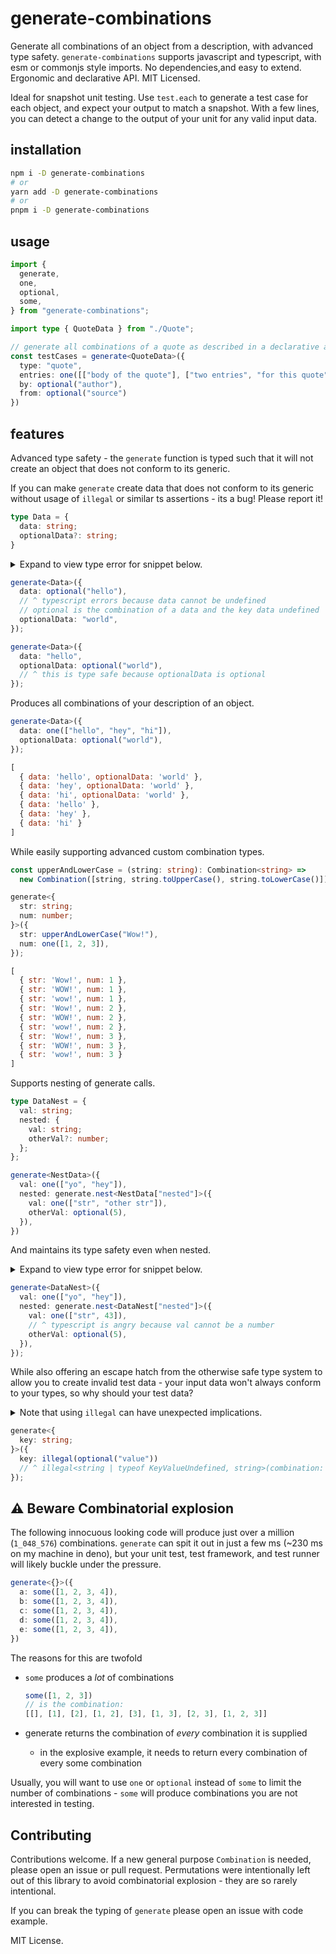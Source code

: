 # generate-combinations

Generate all combinations of an object from a description, with advanced type safety. `generate-combinations` supports javascript and typescript, with esm or commonjs style imports. No dependencies,and easy to extend. Ergonomic and declarative API. MIT Licensed.

Ideal for snapshot unit testing. Use `test.each` to generate a test case for each object, and expect your output to match a snapshot. With a few lines, you can detect a change to the output of your unit for any valid input data.

## installation

```bash
npm i -D generate-combinations
# or
yarn add -D generate-combinations
# or
pnpm i -D generate-combinations
```

## usage

```typescript
import {
  generate,
  one,
  optional,
  some,
} from "generate-combinations";

import type { QuoteData } from "./Quote";

// generate all combinations of a quote as described in a declarative api!
const testCases = generate<QuoteData>({
  type: "quote",
  entries: one([["body of the quote"], ["two entries", "for this quote"]]),
  by: optional("author"),
  from: optional("source")
})
```

## features

Advanced type safety - the `generate` function is typed such that it will not create an object that does not conform to its generic.

If you can make `generate` create data that does not conform to its generic without usage of `illegal` or similar ts assertions - its a bug! Please report it!

```typescript
type Data = {
  data: string;
  optionalData?: string;
}
```

<details><summary>
  Expand to view type error for snippet below.
  </summary><p>

> ``` typescript
> (property) data: string | Combination<string>
>   Type 'Combination<string | typeof KeyValueUndefined>' is not assignable to type 'string | Combination<string>'.
>     Type 'Combination<string | typeof KeyValueUndefined>' is not assignable to type 'Combination<string>'.
>       Type 'string | typeof KeyValueUndefined' is not assignable to type 'string'.
>         Type 'typeof KeyValueUndefined' is not assignable to type 'string'.ts(2322)
> README.md: The expected type comes from property 'data' which is declared here on type 'GenerationTemplate<Data>'
> ```

</p></details>

```typescript
generate<Data>({
  data: optional("hello"),
  // ^ typescript errors because data cannot be undefined
  // optional is the combination of a data and the key data undefined
  optionalData: "world",
});
```

```typescript
generate<Data>({
  data: "hello",
  optionalData: optional("world"),
  // ^ this is type safe because optionalData is optional
});
```

Produces all combinations of your description of an object.

```typescript
generate<Data>({
  data: one(["hello", "hey", "hi"]),
  optionalData: optional("world"),
});
```

```js
[
  { data: 'hello', optionalData: 'world' },
  { data: 'hey', optionalData: 'world' },
  { data: 'hi', optionalData: 'world' },
  { data: 'hello' },
  { data: 'hey' },
  { data: 'hi' }
]
```

While easily supporting advanced custom combination types.

```typescript
const upperAndLowerCase = (string: string): Combination<string> =>
  new Combination([string, string.toUpperCase(), string.toLowerCase()]);

generate<{
  str: string;
  num: number;
}>({
  str: upperAndLowerCase("Wow!"),
  num: one([1, 2, 3]),
});
```

```js
[
  { str: 'Wow!', num: 1 },
  { str: 'WOW!', num: 1 },
  { str: 'wow!', num: 1 },
  { str: 'Wow!', num: 2 },
  { str: 'WOW!', num: 2 },
  { str: 'wow!', num: 2 },
  { str: 'Wow!', num: 3 },
  { str: 'WOW!', num: 3 },
  { str: 'wow!', num: 3 }
]
```

Supports nesting of generate calls.

```typescript
type DataNest = {
  val: string;
  nested: {
    val: string;
    otherVal?: number;
  };
};
```

```typescript
generate<NestData>({
  val: one(["yo", "hey"]),
  nested: generate.nest<NestData["nested"]>({
    val: one(["str", "other str"]),
    otherVal: optional(5),
  }),
})
```

And maintains its type safety even when nested.

<details><summary>
  Expand to view type error for snippet below.
  </summary><p>

> ```typescript
> (property) val: string | Combination<string>
> Type 'Combination<string | number>' is not assignable to type 'string | Combination<string>'.
>   Type 'Combination<string | number>' is not assignable to type 'Combination<string>'.
>     Type 'string | number' is not assignable to type 'string'.
>       Type 'number' is not assignable to type 'string'.ts(2322)
> README.md: The expected type comes from property 'val' which is declared here on type 'GenerationTemplate<{ val: string; otherVal?: number | undefined; }>'
> ```

</p></details>

```typescript
generate<DataNest>({
  val: one(["yo", "hey"]),
  nested: generate.nest<DataNest["nested"]>({
    val: one(["str", 43]),
    // ^ typescript is angry because val cannot be a number
    otherVal: optional(5),
  }),
});
```

While also offering an escape hatch from the otherwise safe type system to allow you to create invalid test data - your input data won't always conform to your types, so why should your test data?

<details><summary>
Note that using <code>illegal</code> can have unexpected implications.
  </summary><p>

> ```typescript
> const illegal = <T, R>(combination: Combination<T>): Combination<R> =>
>   combination as unknown as Combination<R>;
> ```
> 
> This means `'R' could be instantiated with an arbitrary type which could be unrelated to 'T'.` per `ts(2352)`
> 
> ```typescript
> generate<{
>   key: string[];
> }>({
>   key: illegal(one([1, 2, 3])),
>   // ^ illegal<number, string[]>(combination: Combination<number>): Combination<string[]>
>   // typescript will not be alarmed about this
> });
> ```
> 
> In this example, key will be instantiated with one of `[1, 2, 3]` even though `key: string[]`.
> This will almost certainly throw a a runtime error.
> By using `illegal`, you are telling TS not to worry about the type of this key.

</p></details>


```typescript
generate<{
  key: string;
}>({
  key: illegal(optional("value"))
  // ^ illegal<string | typeof KeyValueUndefined, string>(combination: Combination<string | typeof KeyValueUndefined>): Combination<string>
});
```

## ⚠️ **Beware Combinatorial explosion**

The following innocuous looking code will produce just over a million (`1_048_576`) combinations. `generate` can spit it out in just a few ms (~230 ms on my machine in deno), but your unit test, test framework, and test runner will likely buckle under the pressure.

```typescript
generate<{}>({
  a: some([1, 2, 3, 4]),
  b: some([1, 2, 3, 4]),
  c: some([1, 2, 3, 4]),
  d: some([1, 2, 3, 4]),
  e: some([1, 2, 3, 4]),
})
```

The reasons for this are twofold

- `some` produces a *lot* of combinations

  ```typescript
  some([1, 2, 3])
  // is the combination:
  [[], [1], [2], [1, 2], [3], [1, 3], [2, 3], [1, 2, 3]]
  ```
  
- generate returns the combination of *every* combination it is supplied
  - in the explosive example, it needs to return every combination of every some combination

Usually, you will want to use `one` or `optional` instead of `some` to limit the number of combinations - `some` will produce combinations you are not interested in testing.

## Contributing

Contributions welcome. If a new general purpose `Combination` is needed, please open an issue or pull request. Permutations were intentionally left out of this library to avoid combinatorial explosion - they are so rarely intentional.

If you can break the typing of `generate` please open an issue with code example.

MIT License.
